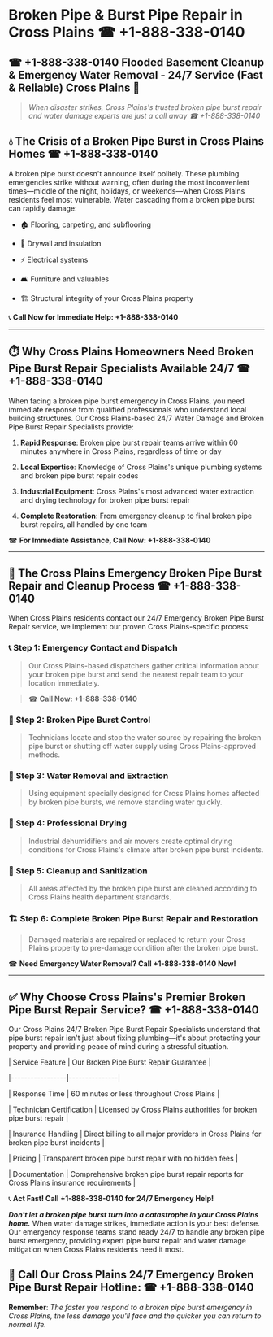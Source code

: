 # Broken Pipe & Burst Pipe Repair in Cross Plains ☎ +1-888-338-0140  
## ☎ +1-888-338-0140 Flooded Basement Cleanup & Emergency Water Removal - 24/7 Service (Fast & Reliable) Cross Plains 🚨  

> *When disaster strikes, Cross Plains's trusted broken pipe burst repair and water damage experts are just a call away ☎ +1-888-338-0140*  

## 💧 The Crisis of a Broken Pipe Burst in Cross Plains Homes ☎ +1-888-338-0140  

A broken pipe burst doesn't announce itself politely. These plumbing emergencies strike without warning, often during the most inconvenient times—middle of the night, holidays, or weekends—when Cross Plains residents feel most vulnerable. Water cascading from a broken pipe burst can rapidly damage:  

* 🏠 Flooring, carpeting, and subflooring  
* 🧱 Drywall and insulation  
* ⚡ Electrical systems  
* 🛋️ Furniture and valuables  
* 🏗️ Structural integrity of your Cross Plains property  

📞 **Call Now for Immediate Help: +1-888-338-0140**  

---  

## ⏱️ Why Cross Plains Homeowners Need Broken Pipe Burst Repair Specialists Available 24/7 ☎ +1-888-338-0140  

When facing a broken pipe burst emergency in Cross Plains, you need immediate response from qualified professionals who understand local building structures. Our Cross Plains-based 24/7 Water Damage and Broken Pipe Burst Repair Specialists provide:  

1. **Rapid Response**: Broken pipe burst repair teams arrive within 60 minutes anywhere in Cross Plains, regardless of time or day  
2. **Local Expertise**: Knowledge of Cross Plains's unique plumbing systems and broken pipe burst repair codes  
3. **Industrial Equipment**: Cross Plains's most advanced water extraction and drying technology for broken pipe burst repair  
4. **Complete Restoration**: From emergency cleanup to final broken pipe burst repairs, all handled by one team  

☎ **For Immediate Assistance, Call Now: +1-888-338-0140**  

---  

## 🔧 The Cross Plains Emergency Broken Pipe Burst Repair and Cleanup Process ☎ +1-888-338-0140  

When Cross Plains residents contact our 24/7 Emergency Broken Pipe Burst Repair service, we implement our proven Cross Plains-specific process:  

### 📞 Step 1: Emergency Contact and Dispatch  
> Our Cross Plains-based dispatchers gather critical information about your broken pipe burst and send the nearest repair team to your location immediately.  
> ☎ **Call Now: +1-888-338-0140**  

### 🚿 Step 2: Broken Pipe Burst Control  
> Technicians locate and stop the water source by repairing the broken pipe burst or shutting off water supply using Cross Plains-approved methods.  

### 🌊 Step 3: Water Removal and Extraction  
> Using equipment specially designed for Cross Plains homes affected by broken pipe bursts, we remove standing water quickly.  

### 💨 Step 4: Professional Drying  
> Industrial dehumidifiers and air movers create optimal drying conditions for Cross Plains's climate after broken pipe burst incidents.  

### 🧼 Step 5: Cleanup and Sanitization  
> All areas affected by the broken pipe burst are cleaned according to Cross Plains health department standards.  

### 🏗️ Step 6: Complete Broken Pipe Burst Repair and Restoration  
> Damaged materials are repaired or replaced to return your Cross Plains property to pre-damage condition after the broken pipe burst.  

☎ **Need Emergency Water Removal? Call +1-888-338-0140 Now!**  

---  

## ✅ Why Choose Cross Plains's Premier Broken Pipe Burst Repair Service? ☎ +1-888-338-0140  

Our Cross Plains 24/7 Broken Pipe Burst Repair Specialists understand that pipe burst repair isn't just about fixing plumbing—it's about protecting your property and providing peace of mind during a stressful situation.  

| Service Feature | Our Broken Pipe Burst Repair Guarantee |  
|-----------------|---------------|  
| Response Time | 60 minutes or less throughout Cross Plains |  
| Technician Certification | Licensed by Cross Plains authorities for broken pipe burst repair |  
| Insurance Handling | Direct billing to all major providers in Cross Plains for broken pipe burst incidents |  
| Pricing | Transparent broken pipe burst repair with no hidden fees |  
| Documentation | Comprehensive broken pipe burst repair reports for Cross Plains insurance requirements |  

📞 **Act Fast! Call +1-888-338-0140 for 24/7 Emergency Help!**  

***Don't let a broken pipe burst turn into a catastrophe in your Cross Plains home.*** When water damage strikes, immediate action is your best defense. Our emergency response teams stand ready 24/7 to handle any broken pipe burst emergency, providing expert pipe burst repair and water damage mitigation when Cross Plains residents need it most.  

## 📱 Call Our Cross Plains 24/7 Emergency Broken Pipe Burst Repair Hotline: ☎ +1-888-338-0140  

**Remember**: *The faster you respond to a broken pipe burst emergency in Cross Plains, the less damage you'll face and the quicker you can return to normal life.*